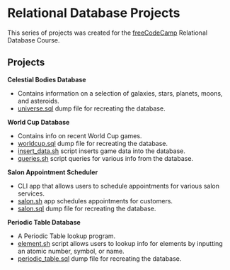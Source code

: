 # Relational Database Projects

This series of projects was created for the [freeCodeCamp](https://www.freecodecamp.org/) Relational Database Course.

## Projects
**Celestial Bodies Database**
- Contains information on a selection of galaxies, stars, planets, moons, and asteroids.
- [universe.sql](https://github.com/austin-weeks/fCC-Relational-Database-Projects/blob/main/Celestial%20Bodies%20Database/universe.sql) dump file for recreating the database.

**World Cup Database**
- Contains info on recent World Cup games.
- [worldcup.sql](https://github.com/austin-weeks/fCC-Relational-Database-Projects/blob/main/World%20Cup%20Database/worldcup.sql) dump file for recreating the database.
- [insert_data.sh](https://github.com/austin-weeks/fCC-Relational-Database-Projects/blob/main/World%20Cup%20Database/insert_data.sh) script inserts game data into the database.
- [queries.sh](https://github.com/austin-weeks/fCC-Relational-Database-Projects/blob/main/World%20Cup%20Database/queries.sh) script queries for various info from the database.

**Salon Appointment Scheduler**
- CLI app that allows users to schedule appointments for various salon services.
- [salon.sh](https://github.com/austin-weeks/fCC-Relational-Database-Projects/blob/main/Salon%20Appointment%20Scheduler/salon.sh) app schedules appointments for customers.
- [salon.sql](https://github.com/austin-weeks/fCC-Relational-Database-Projects/blob/main/Salon%20Appointment%20Scheduler/salon.sql) dump file for recreating the database.

**Periodic Table Database**
- A Periodic Table lookup program.
- [element.sh](https://github.com/austin-weeks/fCC-Relational-Database-Projects/blob/main/Periodic%20Table%20Database/element.sh) script allows users to lookup info for elements by inputting an atomic number, symbol, or name.
- [periodic_table.sql](https://github.com/austin-weeks/fCC-Relational-Database-Projects/blob/main/Periodic%20Table%20Database/periodic_table.sql) dump file for recreating the database.
